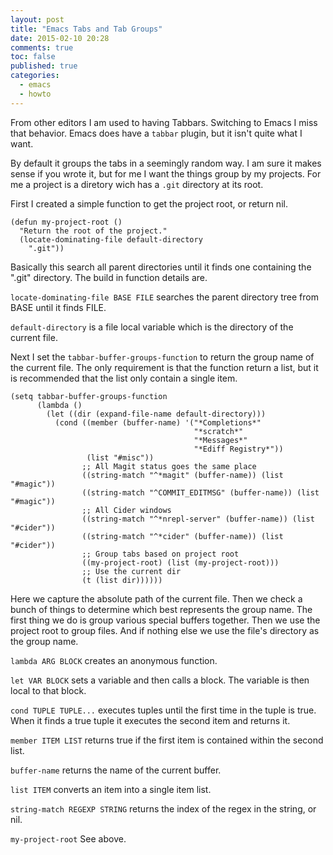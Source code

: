 ```yaml
---
layout: post
title: "Emacs Tabs and Tab Groups"
date: 2015-02-10 20:28
comments: true
toc: false
published: true
categories:
  - emacs
  - howto
---
```


From other editors I am used to having Tabbars.  Switching to Emacs I
miss that behavior.  Emacs does have a `tabbar` plugin, but it isn't
quite what I want.

<!-- more -->

By default it groups the tabs in a seemingly random way.  I am sure it
makes sense if you wrote it, but for me I want the things group by my
projects.  For me a project is a diretory wich has a `.git` directory
at its root.

First I created a simple function to get the project root, or return nil.

```common-lisp
(defun my-project-root ()
  "Return the root of the project."
  (locate-dominating-file default-directory
    ".git"))

```

Basically this search all parent directories until it finds one
containing the ".git" directory.  The build in function details are.

`locate-dominating-file BASE FILE` searches the parent directory tree
from BASE until it finds FILE.

`default-directory` is a file local variable which is the directory of
the current file.


Next I set the `tabbar-buffer-groups-function` to return the group
name of the current file.  The only requirement is that the function
return a list, but it is recommended that the list only contain a
single item.

```common-lisp
(setq tabbar-buffer-groups-function
      (lambda ()
        (let ((dir (expand-file-name default-directory)))
          (cond ((member (buffer-name) '("*Completions*"
                                         "*scratch*"
                                         "*Messages*"
                                         "*Ediff Registry*"))
                 (list "#misc"))
                ;; All Magit status goes the same place
                ((string-match "^*magit" (buffer-name)) (list "#magic"))
                ((string-match "^COMMIT_EDITMSG" (buffer-name)) (list "#magic"))
                ;; All Cider windows
                ((string-match "^*nrepl-server" (buffer-name)) (list "#cider"))
                ((string-match "^*cider" (buffer-name)) (list "#cider"))
                ;; Group tabs based on project root
                ((my-project-root) (list (my-project-root)))
                ;; Use the current dir
                (t (list dir))))))
```

Here we capture the absolute path of the current file.  Then we check
a bunch of things to determine which best represents the group name.
The first thing we do is group various special buffers together.  Then we
use the project root to group files.  And if nothing else we use the
file's directory as the group name.

`lambda ARG BLOCK` creates an anonymous function.

`let VAR BLOCK` sets a variable and then calls a block.  The variable
is then local to that block.

`cond TUPLE TUPLE...` executes tuples until the first time in the
tuple is true.  When it finds a true tuple it executes the second item
and returns it.

`member ITEM LIST` returns true if the first item is contained within
the second list.

`buffer-name` returns the name of the current buffer.

`list ITEM` converts an item into a single item list.

`string-match REGEXP STRING` returns the index of the regex in the
string, or nil.

`my-project-root` See above.


